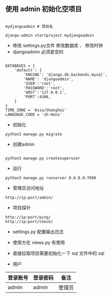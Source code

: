 ## 使用 admin 初始化空项目

~~~~~~

mydjangoadmin # 项目名

django-admin startproject mydjangoadmin

~~~~~~


* 修改 settings.py文件 修改数据库 、 修改时钟
* djangoadmin 必须是空的
~~~~~~

DATABASES = {
    'default': {
        'ENGINE': 'django.db.backends.mysql',
        'NAME': 'djangoadmin',
        'USER':'root',
        'PASSWORD':'root',
        'HOST':'127.0.0.1',
        'PORT':4306,
    }
}
TIME_ZONE = 'Asia/Shanghai'
LANGUAGE_CODE = 'zh-Hans'
~~~~~~


* 初始化

~~~~~~
python3 manage.py migrate

~~~~~~


* 创建admin
~~~~~~

python3 manage.py createsuperuser

~~~~~~

* 运行

~~~~~~
python3 manage.py runserver 0.0.0.0:7890
~~~~~~

* 管理员访问地址

~~~~~~
http://ip:port/admin/ 
~~~~~~


* 项目探针 

~~~~~~
http://ip:port/ping/
http://ip:port/check/
~~~~~~

* settings.py 配置输出日志
* 使用方在 views.py 有使用

* 直接拉取项目需要初始化一下 sql 文件中的 sql

* 用户

|登录账号|登录密码|备注|
|----|----|----|
|admin| admin |管理员|


